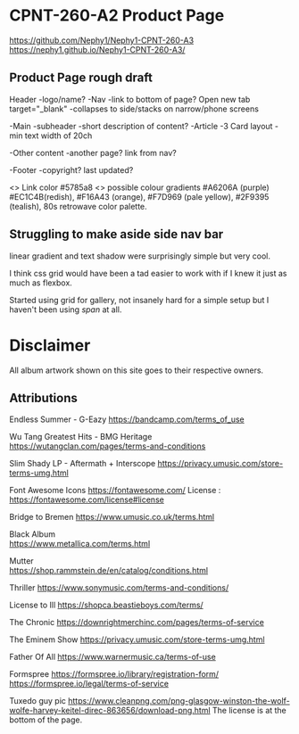 # CPNT-260-A2 Product Page
https://github.com/Nephy1/Nephy1-CPNT-260-A3
https://nephy1.github.io/Nephy1-CPNT-260-A3/

## Product Page rough draft

Header
  -logo/name?
  -Nav
    -link to bottom of page? Open new tab target="_blank"
    -collapses to side/stacks on narrow/phone screens

-Main
  -subheader
  -short description of content?
-Article
  -3 Card layout
  -min text width of 20ch

-Other content
  -another page? link from nav?

-Footer
  -copyright? last updated?


<> Link color #5785a8
<> possible colour gradients #A6206A (purple) #EC1C4B(redish), #F16A43 (orange), #F7D969 (pale yellow), #2F9395 (tealish), 80s retrowave color palette.

## Struggling to make aside side nav bar
linear gradient and text shadow were surprisingly simple but very cool.

I think css grid would have been a tad easier to work with if I knew it just as much as flexbox.
 
 Started using grid for gallery, not insanely hard for a simple setup but I haven't been using *span* at all.

 

# Disclaimer
All album artwork shown on this site goes to their respective owners. 

## Attributions

Endless Summer - G-Eazy
https://bandcamp.com/terms_of_use

Wu Tang Greatest Hits - BMG Heritage
https://wutangclan.com/pages/terms-and-conditions

Slim Shady LP - Aftermath + Interscope
https://privacy.umusic.com/store-terms-umg.html

Font Awesome Icons 
https://fontawesome.com/
License : https://fontawesome.com/license#license

Bridge to Bremen 
https://www.umusic.co.uk/terms.html

Black Album  
https://www.metallica.com/terms.html

Mutter  
https://shop.rammstein.de/en/catalog/conditions.html

Thriller 
https://www.sonymusic.com/terms-and-conditions/

License to Ill 
https://shopca.beastieboys.com/terms/

The Chronic
https://downrightmerchinc.com/pages/terms-of-service

The Eminem Show
https://privacy.umusic.com/store-terms-umg.html

Father Of All
https://www.warnermusic.ca/terms-of-use

Formspree
https://formspree.io/library/registration-form/
https://formspree.io/legal/terms-of-service

Tuxedo guy pic
https://www.cleanpng.com/png-glasgow-winston-the-wolf-wolfe-harvey-keitel-direc-863656/download-png.html 
The license is at the bottom of the page.